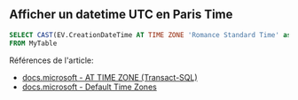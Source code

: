 ﻿---
tags: Sql-Server
categories: Sql-Server
---

## Afficher un datetime UTC en Paris Time

````sql
SELECT CAST(EV.CreationDateTime AT TIME ZONE 'Romance Standard Time' as datetime) CreationDateTime
FROM MyTable 
````


Références de l'article:
- [docs.microsoft - AT TIME ZONE (Transact-SQL)](https://docs.microsoft.com/fr-fr/sql/t-sql/queries/at-time-zone-transact-sql?view=sql-server-2017)  
- [docs.microsoft - Default Time Zones](https://docs.microsoft.com/en-us/windows-hardware/manufacture/desktop/default-time-zones)